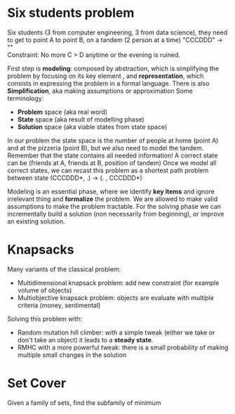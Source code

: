 
# Six students problem

Six students (3 from computer engineering, 3 from data science), they need to get to point A to point B, on a tandem (2 person at a time)
"CCCDDD" -> ""  
Constraint: No more C > D anytime or the evening is ruined.

First step is **modeling**: composed by abstraction, which is simplifying the problem by focusing on its key element , and **representation**, which consists in expressing the problem in a formal language. There is also **Simplification**, aka making assumptions or approximation
Some terminology:
- **Problem** space (aka real word)
- **State** space (aka result of modelling phase)
- **Solution** space (aka viable states from state space)

In our problem the state space is the number of people at home (point A) and at the pizzeria (point B), but we also need to model the tandem. Remember that the state contains all needed information!
A correct state can be (friends at A, friends at B, position of tandem)
Once we model all correct states, we can recast this problem as a shortest path problem between state (CCCDDD*, .) -> (. , CCCDDD*)

Modeling is an essential phase, where we identify **key items** and ignore irrelevant thing and **formalize** the problem. We are allowed to make valid assumptions to make the problem tractable.
For the solving phase we can incrementally build a solution (non necessarily from beginning), or improve an existing solution.

# Knapsacks

Many variants of the classical problem:
- Multidimensional knapsack problem: add new constraint (for example volume of objects)
- Multiobjective knapsack problem: objects are evaluate with multiple criteria (money, sentimental)

Solving this problem with:
- Random mutation hill climber: with a simple tweak (either we take or don't take an object) it leads to a **steady state**.
- RMHC with a more powerful tweak: there is a small probability of making multiple small changes in the solution

# Set Cover

Given a family of sets, find the subfamily of minimum 